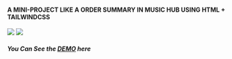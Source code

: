 #### A MINI-PROJECT LIKE A ORDER SUMMARY IN MUSIC HUB USING HTML + TAILWINDCSS
![](https://img.shields.io/badge/HTML5-E34F26?style=for-the-badge&logo=html5&logoColor=white)
![](https://img.shields.io/badge/Tailwind_CSS-38B2AC?style=for-the-badge&logo=tailwind-css&logoColor=white)

##### You Can See the [DEMO](https://pouryasoleimani.github.io/ORDER-SUMMARY/) here
